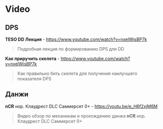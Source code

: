 # Video

## DPS

**TESO DD Лекция** - <a href="https://www.youtube.com/watch?v=nxelWisBP7k" target="_blank">https://www.youtube.com/watch?v=nxelWisBP7k</a>
> Подробная лекция по формированию DPS для DD

**Как приручить скелета** - <a href="https://www.youtube.com/watch?v=nxelWisBP7k" target="_blank">https://www.youtube.com/watch?v=nxelWisBP7k</a>
> Как правильно бить скелета для получения наилучшего показателя DPS

## Данжи

**nCR** нор. Клаудрест DLC Саммерсет 0+ - <a href="https://youtu.be/e_H6f2xjM6M" target="_blank">https://youtu.be/e_H6f2xjM6M</a>
> Видео обзор по механикам и прохождению данжа **nCR** нор. Клаудрест DLC Саммерсет 0+
